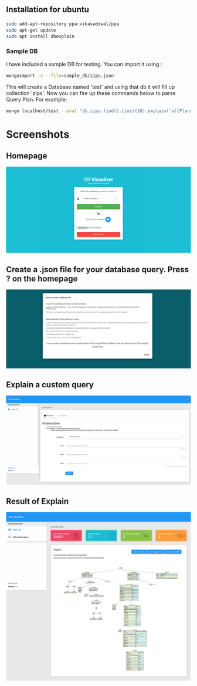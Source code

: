 ## Installation for ubuntu
```bash
sudo add-apt-repository ppa:vikasadiwal/ppa
sudo apt-get update
sudo apt install dbexplain
```

### Sample DB

I have included a sample DB for testing.
You can import it using :

```bash
mongoimport -v --file=sample_db/zips.json
```
This will create a Database named 'test' and using that db it will fill up collection 'zips'. Now you can fire up these commands below to parse Query Plan. For example:
```bash
mongo localhost/test --eval "db.zips.find().limit(10).explain('allPlansExecution')" > test.json
```


# Screenshots

## Homepage

![alt text](src/screenshots/h.png "Homepage")

## Create a .json file for your database query. Press ? on the homepage

![alt text](src/screenshots/he.png "File")

## Explain a custom query

![alt text](src/screenshots/te.png "Custom Query")

## Result of Explain

![alt text](src/screenshots/qu.png "Detailed Results")
